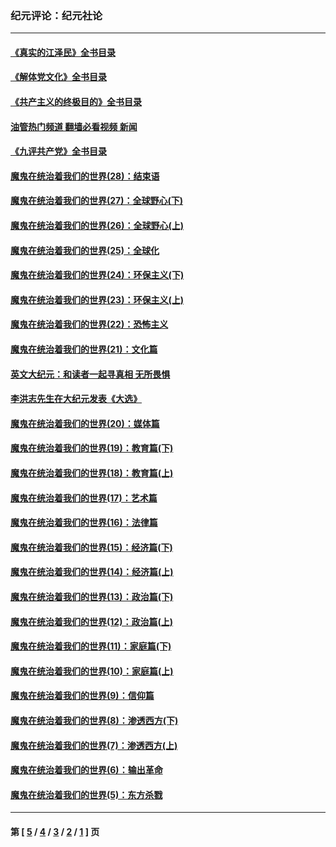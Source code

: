 ### 纪元评论：纪元社论
---
#### [《真实的江泽民》全书目录](../../pages/nsc422/n13721399.md?11210330) 
#### [《解体党文化》全书目录](../../pages/nsc422/n13721157.md?11210330) 
#### [《共产主义的终极目的》全书目录](../../pages/nsc422/n13721048.md?11210330) 
#### [油管热门频道 翻墙必看视频 新闻](ok?11210330)
#### [《九评共产党》全书目录](../../pages/nsc422/n13708085.md?11210330) 
#### [魔鬼在统治着我们的世界(28)：结束语](../../pages/nsc422/n10936246.md?11210330) 
#### [魔鬼在统治着我们的世界(27)：全球野心(下)](../../pages/nsc422/n10928319.md?11210330) 
#### [魔鬼在统治着我们的世界(26)：全球野心(上)](../../pages/nsc422/n10900318.md?11210330) 
#### [魔鬼在统治着我们的世界(25)：全球化](../../pages/nsc422/n10788205.md?11210330) 
#### [魔鬼在统治着我们的世界(24)：环保主义(下)](../../pages/nsc422/n10695307.md?11210330) 
#### [魔鬼在统治着我们的世界(23)：环保主义(上)](../../pages/nsc422/n10688613.md?11210330) 
#### [魔鬼在统治着我们的世界(22)：恐怖主义](../../pages/nsc422/n10614727.md?11210330) 
#### [魔鬼在统治着我们的世界(21)：文化篇](../../pages/nsc422/n10597706.md?11210330) 
#### [英文大纪元：和读者一起寻真相 无所畏惧](../../pages/nsc422/n12542027.md?11210330) 
#### [李洪志先生在大纪元发表《大选》](../../pages/nsc422/n12534746.md?11210330) 
#### [魔鬼在统治着我们的世界(20)：媒体篇](../../pages/nsc422/n10586579.md?11210330) 
#### [魔鬼在统治着我们的世界(19)：教育篇(下)](../../pages/nsc422/n10564808.md?11210330) 
#### [魔鬼在统治着我们的世界(18)：教育篇(上)](../../pages/nsc422/n10526970.md?11210330) 
#### [魔鬼在统治着我们的世界(17)：艺术篇](../../pages/nsc422/n10499093.md?11210330) 
#### [魔鬼在统治着我们的世界(16)：法律篇](../../pages/nsc422/n10485969.md?11210330) 
#### [魔鬼在统治着我们的世界(15)：经济篇(下)](../../pages/nsc422/n10469975.md?11210330) 
#### [魔鬼在统治着我们的世界(14)：经济篇(上)](../../pages/nsc422/n10457370.md?11210330) 
#### [魔鬼在统治着我们的世界(13)：政治篇(下)](../../pages/nsc422/n10448270.md?11210330) 
#### [魔鬼在统治着我们的世界(12)：政治篇(上)](../../pages/nsc422/n10444576.md?11210330) 
#### [魔鬼在统治着我们的世界(11)：家庭篇(下)](../../pages/nsc422/n10440961.md?11210330) 
#### [魔鬼在统治着我们的世界(10)：家庭篇(上)](../../pages/nsc422/n10435448.md?11210330) 
#### [魔鬼在统治着我们的世界(9)：信仰篇](../../pages/nsc422/n10432159.md?11210330) 
#### [魔鬼在统治着我们的世界(8)：渗透西方(下)](../../pages/nsc422/n10429603.md?11210330) 
#### [魔鬼在统治着我们的世界(7)：渗透西方(上)](../../pages/nsc422/n10426013.md?11210330) 
#### [魔鬼在统治着我们的世界(6)：输出革命](../../pages/nsc422/n10421536.md?11210330) 
#### [魔鬼在统治着我们的世界(5)：东方杀戮](../../pages/nsc422/n10417707.md?11210330) 

---
#### 第 [ [5](./5.md?11210330) / [4](./4.md?11210330) / [3](./3.md?11210330) / [2](./2.md?11210330) / [1](./1.md?11210330) ] 页
